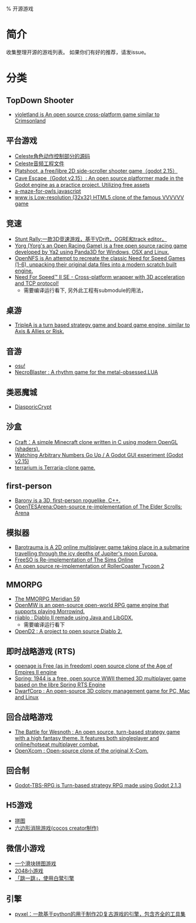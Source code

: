 % 开源游戏

简介
==================
收集整理开源的游戏列表。
如果你们有好的推荐，请发issue。

分类
==================
## TopDown Shooter
  * [violetland is An open source cross-platform game similar to Crimsonland](https://github.com/ooxi/violetland)

## 平台游戏
  * [Celeste角色动作控制部分的源码](https://github.com/NoelFB/Celeste)
  * [Celeste音频工程文件](http://gamasutra.com/view/news/317384/Celestes_audio_files_are_now_publicly_available_for_devs.php)
  * [Platshoot, a free/libre 2D side-scroller shooter game（godot 2.15）](https://github.com/Calinou/platshoot)
  * [Cave Escape（Godot v2.15）: An open source platformer made in the Godot engine as a practice project. Utilizing free assets](https://github.com/alexandreychuk/cave-escape)
  * [a-maze-for-owls,javascript](https://github.com/jani-nykanen/a-maze-for-owls)
  * [www is Low-resolution (32x32) HTML5 clone of the famous VVVVVV game ](https://github.com/alexdantas/www)

## 竞速
 * [Stunt Rally:一款3D竞速游戏，基于VDrift，OGRE和track editor。](https://github.com/stuntrally/stuntrally) 
 * [Yorg (Yorg's an Open Racing Game) is a free open source racing game developed by Ya2 using Panda3D for Windows, OSX and Linux.](https://github.com/cflavio/yorg) 
 * [OpenNFS is An attempt to recreate the classic Need for Speed Games (1-6), unpacking their original data files into a modern scratch built engine. ](https://github.com/AmrikSadhra/OpenNFS)
 * [Need For Speed™ II SE - Cross-platform wrapper with 3D acceleration and TCP protocol!](https://github.com/zaps166/NFSIISE)
   - 需要编译运行看下, 另外此工程有submodule的用法，

## 桌游
 * [TripleA is a turn based strategy game and board game engine, similar to Axis & Allies or Risk.](https://github.com/triplea-game/triplea) 

## 音游
 * [osu!](https://github.com/ppy/osu) 
 * [NecroBlaster : A rhythm game for the metal-obsessed.LUA](https://github.com/ppy/osu) 

## 类恶魔城
 * [DiasporicCrypt](https://gitlab.com/beelzy/DiasporicCrypt) 

## 沙盒
 * [Craft：A simple Minecraft clone written in C using modern OpenGL (shaders). ](https://github.com/fogleman/Craft) 
 * [Watching Arbitrary Numbers Go Up / A Godot GUI experiment (Godot v2.15) ](https://github.com/YeOldeDM/wangu)
 * [terrarium is Terraria-clone game.](https://gitlab.com/hydren/terrarium)

## first-person
 * [Barony is a 3D, first-person roguelike, C++. ](https://github.com/TurningWheel/Barony) 
 * [OpenTESArena:Open-source re-implementation of The Elder Scrolls: Arena](https://github.com/afritz1/OpenTESArena) 

## 模拟器
 * [Barotrauma is A 2D online multiplayer game taking place in a submarine travelling through the icy depths of Jupiter's moon Europa.](https://github.com/Regalis11/Barotrauma) 
 * [FreeSO is Re-implementation of The Sims Online](https://github.com/riperiperi/FreeSO) 
 * [An open source re-implementation of RollerCoaster Tycoon 2](https://github.com/OpenRCT2/OpenRCT2) 

## MMORPG
 * [The MMORPG Meridian 59](https://github.com/Meridian59/Meridian59) 
 * [OpenMW is an open-source open-world RPG game engine that supports playing Morrowind. ](https://github.com/OpenMW/openmw/) 
 * [riiablo : Diablo II remade using Java and LibGDX.](https://github.com/collinsmith/riiablo) 
   - 需要编译运行看下
 * [OpenD2 : A project to open source Diablo 2.](https://github.com/eezstreet/OpenD2) 

## 即时战略游戏 (RTS)
 * [openage is Free (as in freedom) open source clone of the Age of Empires II engine](https://github.com/SFTtech/openage) 
 * [Spring: 1944 is a free, open source WWII themed 3D multiplayer game based on the libre Spring RTS Engine](https://github.com/spring1944/spring1944)
 * [DwarfCorp : An open-source 3D colony management game for PC, Mac and Linux](https://github.com/CompletelyFairGames/dwarfcorp)

## 回合战略游戏
 * [The Battle for Wesnoth : An open source, turn-based strategy game with a high fantasy theme. It features both singleplayer and online/hotseat multiplayer combat.](https://github.com/Byteron/wesnoth)
 * [OpenXcom : Open-source clone of the original X-Com.](https://github.com/OpenXcom/OpenXcom/)

## 回合制
 * [Godot-TBS-RPG is Turn-based strategy RPG made using Godot 2.1.3](https://github.com/mikasasukasa/Godot-TBS-RPG)

## H5游戏
 * [拼图](https://github.com/leeenx/puzzle) 
 * [六边形消除游戏(cocos creator制作)](https://github.com/WuBuzi/LBXGame) 

## 微信小游戏
 * [一个滑块拼图游戏](https://github.com/nanwangjkl/sliding_puzzle) 
 * [2048小游戏](https://github.com/windlany/wechat-weapp-2048) 
 * [「跳一跳」，使用白鹭引擎](https://github.com/wswei99/tiaoyitiao) 
 
## 引擎
 * [pyxel：一款基于python的用于制作2D复古游戏的引擎，包含齐全的工具集](https://github.com/kitao/pyxel) 

